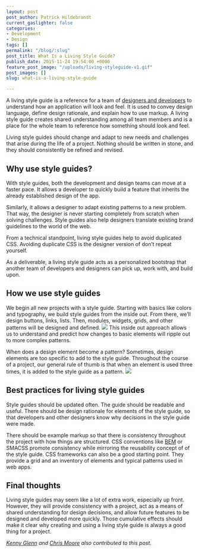 ```yaml
---
layout: post
post_author: Patrick Hildebrandt
current_gaslighter: false
categories:
- Development
- Design
tags: []
permalink: "/blog/:slug"
post_title: What Is a Living Style Guide?
publish_date: 2015-11-24 19:54:00 +0000
feature_post_image: "/uploads/living-styleguide-v1.gif"
post_images: []
slug: what-is-a-living-style-guide

---
```

A living style guide is a reference for a team of [designers and developers](https://teamgaslight.com/blog/why-every-designer-should-make-friends-with-developers) to understand how an application will look and feel. It is used to convey design language, define design rationale, and explain how to use markup. A living style guide creates shared understanding among all team members and is a place for the whole team to reference how something should look and feel. 

Living style guides should change and adapt to new needs and challenges that arise during the life of a project. Nothing should be written in stone, and they should consistently be refined and revised.

## Why use style guides?
With style guides, both the development and design teams can move at a faster pace. It allows a developer to quickly build a feature that inherits the already established design of the app. 

Similarly, it allows a designer to adapt existing patterns to a new problem. That way, the designer is never starting completely from scratch when solving challenges. Style guides also help designers translate existing brand guidelines to the world of the web.

From a technical standpoint, living style guides help to avoid duplicated CSS. Avoiding duplicate CSS is the designer version of don’t repeat yourself.

As a deliverable, a living style guide acts as a personalized bootstrap that another team of developers and designers can pick up, work with, and build upon.

## How we use style guides
We begin all new projects with a style guide. Starting with basics like colors and typography, we build style guides from the inside out. From there, we’ll design buttons, links, lists. Then, modules, widgets, grids, and other patterns will be designed and defined. 
![](https://gaslight-blog.s3.amazonaws.com/what-is-a-living-style-guide/Screen_Shot_2015-11-23_at_2.37.55_PM.png)
This inside out approach allows us to understand and predict how changes to basic elements will ripple out to more complex patterns.

When does a design element become a pattern? Sometimes, design elements are too specific to add to the style guide. Throughout the course of a project, our general rule of thumb is that when an element is used three times, it is added to the style guide as a pattern. 
![](https://gaslight-blog.s3.amazonaws.com/what-is-a-living-style-guide/Screen_Shot_2015-11-23_at_2.37.02_PM.png)
 
## Best practices for living style guides
Style guides should be updated often. The guide should be readable and useful. There should be design rationale for elements of the style guide, so that developers and other designers know why decisions in the style guide were made.

There should be example markup so that there is consistency throughout the project with how things are structured. CSS conventions like [BEM](http://www.howdesign.com/web-design-resources-technology/design-ideas-creating-reusable-style-components-web/) or SMACSS promote consistency while  mirroring the reusability concept of of the style guide. CSS frameworks can also be a good starting point. They provide a grid and an inventory of elements and typical patterns used in web apps. 

## Final thoughts
Living style guides may seem like a lot of extra work, especially up front. However, they will provide consistency with a project, act as a means of shared understanding for design decisions, and allow future features to be designed and developed more quickly. Those cumulative effects should make it clear why creating and using a living style guide is always a good thing for a project.

*[Kenny Glenn](https://teamgaslight.com/people/kenny-glenn) and [Chris Moore](https://teamgaslight.com/people/chris-moore) also contributed to this post.*


